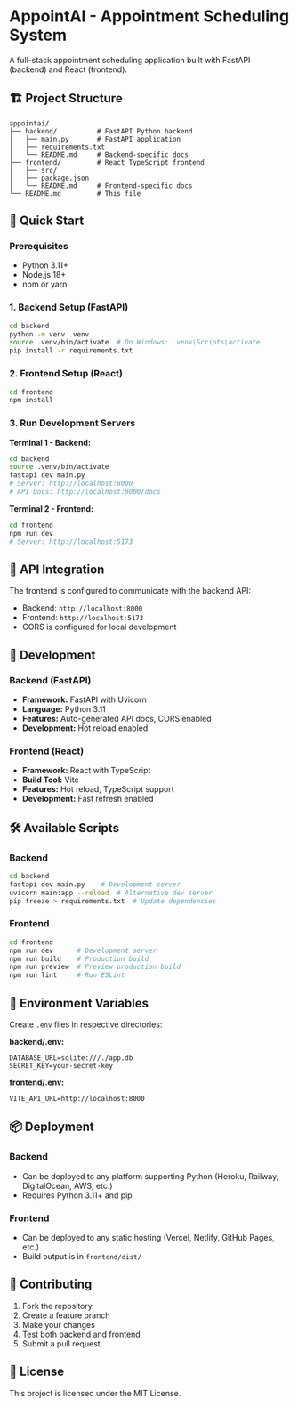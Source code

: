 # AppointAI - Appointment Scheduling System

A full-stack appointment scheduling application built with FastAPI (backend) and React (frontend).

## 🏗️ Project Structure

```
appointai/
├── backend/          # FastAPI Python backend
│   ├── main.py       # FastAPI application
│   ├── requirements.txt
│   └── README.md     # Backend-specific docs
├── frontend/         # React TypeScript frontend
│   ├── src/
│   ├── package.json
│   └── README.md     # Frontend-specific docs
└── README.md         # This file
```

## 🚀 Quick Start

### Prerequisites

- Python 3.11+
- Node.js 18+
- npm or yarn

### 1. Backend Setup (FastAPI)

```bash
cd backend
python -m venv .venv
source .venv/bin/activate  # On Windows: .venv\Scripts\activate
pip install -r requirements.txt
```

### 2. Frontend Setup (React)

```bash
cd frontend
npm install
```

### 3. Run Development Servers

**Terminal 1 - Backend:**

```bash
cd backend
source .venv/bin/activate
fastapi dev main.py
# Server: http://localhost:8000
# API Docs: http://localhost:8000/docs
```

**Terminal 2 - Frontend:**

```bash
cd frontend
npm run dev
# Server: http://localhost:5173
```

## 🔗 API Integration

The frontend is configured to communicate with the backend API:

- Backend: `http://localhost:8000`
- Frontend: `http://localhost:5173`
- CORS is configured for local development

## 📁 Development

### Backend (FastAPI)

- **Framework:** FastAPI with Uvicorn
- **Language:** Python 3.11
- **Features:** Auto-generated API docs, CORS enabled
- **Development:** Hot reload enabled

### Frontend (React)

- **Framework:** React with TypeScript
- **Build Tool:** Vite
- **Features:** Hot reload, TypeScript support
- **Development:** Fast refresh enabled

## 🛠️ Available Scripts

### Backend

```bash
cd backend
fastapi dev main.py    # Development server
uvicorn main:app --reload  # Alternative dev server
pip freeze > requirements.txt  # Update dependencies
```

### Frontend

```bash
cd frontend
npm run dev      # Development server
npm run build    # Production build
npm run preview  # Preview production build
npm run lint     # Run ESLint
```

## 🔧 Environment Variables

Create `.env` files in respective directories:

**backend/.env:**

```
DATABASE_URL=sqlite:///./app.db
SECRET_KEY=your-secret-key
```

**frontend/.env:**

```
VITE_API_URL=http://localhost:8000
```

## 📦 Deployment

### Backend

- Can be deployed to any platform supporting Python (Heroku, Railway, DigitalOcean, AWS, etc.)
- Requires Python 3.11+ and pip

### Frontend

- Can be deployed to any static hosting (Vercel, Netlify, GitHub Pages, etc.)
- Build output is in `frontend/dist/`

## 🤝 Contributing

1. Fork the repository
2. Create a feature branch
3. Make your changes
4. Test both backend and frontend
5. Submit a pull request

## 📄 License

This project is licensed under the MIT License.
